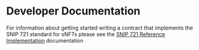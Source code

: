 # Developer Documentation

For information about getting started writing a contract that implements the SNIP 721 standard for sNFTs please see the [SNIP 721 Reference Implementation](https://github.com/baedrik/snip721-reference-impl) documentation
